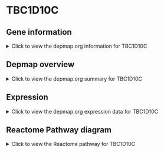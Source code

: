 <h1>TBC1D10C</h1>

<h2>Gene information</h2>
<details>
  <summary>Click to view the depmap.org information for TBC1D10C</summary>
  <p><a href="https://depmap.org/portal/gene/TBC1D10C?tab=about" target="_BLANK">Open page in a new tab...</a></p>
  <iframe src="https://depmap.org/portal/gene/TBC1D10C?tab=about" style="border:none;width:100%;height:800px"></iframe>
</details>

<h2>Depmap overview</h2>
<details>
  <summary>Click to view the depmap.org summary for TBC1D10C</summary>
  <p><a href="https://depmap.org/portal/gene/TBC1D10C?tab=overview" target="_BLANK">Open page in a new tab...</a></p>
  <iframe src="https://depmap.org/portal/gene/TBC1D10C?tab=overview" style="border:none;width:100%;height:800px"></iframe>
</details>

<h2>Expression</h2>
<details>
  <summary>Click to view the depmap.org expression data for TBC1D10C</summary>
  <p><a href="https://depmap.org/portal/gene/TBC1D10C?tab=characterization" target="_BLANK">Open page in a new tab...</a></p>
  <iframe src="https://depmap.org/portal/gene/TBC1D10C?tab=characterization" style="border:none;width:100%;height:800px"></iframe>
</details>



<h2>Reactome Pathway diagram</h2>
<details>
  <summary>Click to view the Reactome pathway for TBC1D10C</summary>
  <p><a href="https://reactome.org/PathwayBrowser/#/R-HSA-8854214" target="_BLANK">Open page in a new tab...</a></p>
  <p>TBC/RABGAPs</p>
<iframe src="https://reactome.org/PathwayBrowser/#/R-HSA-8854214" style="border:none;width:100%;height:800px"></iframe>
</details>



